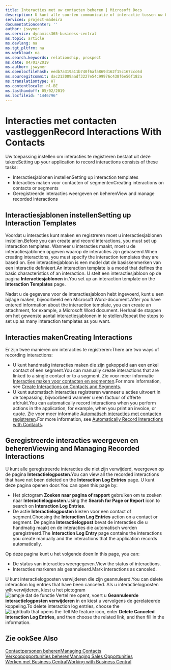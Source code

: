 ```yaml
---
title: Interacties met uw contacten beheren | Microsoft Docs
description: U kunt alle soorten communicatie of interactie tussen uw bedrijf en uw contacten beheren. Bijvoorbeeld brieven, telefoongesprekken, vergaderingen, enzovoort.
services: project-madeira
documentationcenter: ''
author: jswymer
ms.service: dynamics365-business-central
ms.topic: article
ms.devlang: na
ms.tgt_pltfrm: na
ms.workload: na
ms.search.keywords: relationship, prospect
ms.date: 04/01/2019
ms.author: jswymer
ms.openlocfilehash: eedb7a319a11b740f6afa869d162f15c167ccc6d
ms.sourcegitcommit: dac212009aadf3227e54c99976c438f6e56f182a
ms.translationtype: HT
ms.contentlocale: nl-BE
ms.lasthandoff: 05/02/2019
ms.locfileid: "1446796"
---
```

# <a name="record-interactions-with-contacts"></a><span data-ttu-id="516f6-103">Interacties met contacten vastleggen</span><span class="sxs-lookup"><span data-stu-id="516f6-103">Record Interactions With Contacts</span></span>
<span data-ttu-id="516f6-104">Uw toepassing instellen om interacties te registreren bestaat uit deze taken:</span><span class="sxs-lookup"><span data-stu-id="516f6-104">Setting up your application to record interactions consists of these tasks:</span></span>

* <span data-ttu-id="516f6-105">Interactiesjablonen instellen</span><span class="sxs-lookup"><span data-stu-id="516f6-105">Setting up interaction templates</span></span>  
* <span data-ttu-id="516f6-106">Interacties maken voor contacten of segmenten</span><span class="sxs-lookup"><span data-stu-id="516f6-106">Creating interactions on contacts or segments</span></span>  
* <span data-ttu-id="516f6-107">Geregistreerde interacties weergeven en beheren</span><span class="sxs-lookup"><span data-stu-id="516f6-107">View and manage recorded interactions</span></span>  

##  <a name="setting-up-interaction-templates"></a><span data-ttu-id="516f6-108">Interactiesjablonen instellen</span><span class="sxs-lookup"><span data-stu-id="516f6-108">Setting up Interaction Templates</span></span>
<span data-ttu-id="516f6-109">Voordat u interacties kunt maken en registreren moet u interactiesjablonen instellen.</span><span class="sxs-lookup"><span data-stu-id="516f6-109">Before you can create and record interactions, you must set up interaction templates.</span></span> <span data-ttu-id="516f6-110">Wanneer u interacties maakt, moet u de interactiesjablonen opgeven waarop de interacties zijn gebaseerd.</span><span class="sxs-lookup"><span data-stu-id="516f6-110">When creating interactions, you must specify the interaction templates they are based on.</span></span> <span data-ttu-id="516f6-111">Een interactiesjabloon is een model dat de basiskenmerken van een interactie definieert.</span><span class="sxs-lookup"><span data-stu-id="516f6-111">An interaction template is a model that defines the basic characteristics of an interaction.</span></span>
<span data-ttu-id="516f6-112">U stelt een interactiesjabloon op de pagina **Interactiesjablonen** in.</span><span class="sxs-lookup"><span data-stu-id="516f6-112">You set up an interaction template on the **Interaction Templates** page.</span></span>

<span data-ttu-id="516f6-113">Nadat u de gegevens voor de interactiesjabloon hebt ingevoerd, kunt u een bijlage maken, bijvoorbeeld een Microsoft Word-document.</span><span class="sxs-lookup"><span data-stu-id="516f6-113">After you have entered information about the interaction template, you can create an attachment, for example, a Microsoft Word document.</span></span> <span data-ttu-id="516f6-114">Herhaal de stappen om het gewenste aantal interactiesjablonen in te stellen.</span><span class="sxs-lookup"><span data-stu-id="516f6-114">Repeat the steps to set up as many interaction templates as you want.</span></span>  

## <a name="creating-interactions"></a><span data-ttu-id="516f6-115">Interacties maken</span><span class="sxs-lookup"><span data-stu-id="516f6-115">Creating Interactions</span></span>
<span data-ttu-id="516f6-116">Er zijn twee manieren om interacties te registreren:</span><span class="sxs-lookup"><span data-stu-id="516f6-116">There are two ways of recording interactions:</span></span>

* <span data-ttu-id="516f6-117">U kunt handmatig  interacties maken die zijn gekoppeld aan een enkel contact of een segment.</span><span class="sxs-lookup"><span data-stu-id="516f6-117">You can manually create interactions that are linked to a single contact or to a segment.</span></span> <span data-ttu-id="516f6-118">Zie voor meer informatie [Interacties maken voor contacten en segmenten](marketing-how-create-interactions.md).</span><span class="sxs-lookup"><span data-stu-id="516f6-118">For more information, see [Create Interactions on Contacts and Segments](marketing-how-create-interactions.md).</span></span>  
* <span data-ttu-id="516f6-119">U kunt automatisch interacties registreren wanneer u acties uitvoert in de toepassing, bijvoorbeeld wanneer u een factuur of offerte afdrukt.</span><span class="sxs-lookup"><span data-stu-id="516f6-119">You can automatically record interactions when you perform actions in the application, for example, when you print an invoice, or quote.</span></span> <span data-ttu-id="516f6-120">Zie voor meer informatie [Automatisch interacties met contacten registreren](marketing-auto-record-interactions.md).</span><span class="sxs-lookup"><span data-stu-id="516f6-120">For more information, see [Automatically Record Interactions with Contacts](marketing-auto-record-interactions.md).</span></span>

## <a name="viewing-and-managing-recorded-interactions"></a><span data-ttu-id="516f6-121">Geregistreerde interacties weergeven en beheren</span><span class="sxs-lookup"><span data-stu-id="516f6-121">Viewing and Managing Recorded Interactions</span></span>
<span data-ttu-id="516f6-122">U kunt alle geregistreerde interacties die niet zijn verwijderd, weergeven op de pagina **Interactielogposten**.</span><span class="sxs-lookup"><span data-stu-id="516f6-122">You can view all the recorded interactions that have not been deleted on the **Interaction Log Entries** page.</span></span> <span data-ttu-id="516f6-123">U kunt deze pagina openen door:</span><span class="sxs-lookup"><span data-stu-id="516f6-123">You can open this page by:</span></span>

* <span data-ttu-id="516f6-124">Het pictogram **Zoeken naar pagina of rapport** gebruiken om te zoeken naar **Interactielogposten**.</span><span class="sxs-lookup"><span data-stu-id="516f6-124">Using the **Search for Page or Report** icon to search on **Interaction Log Entries**.</span></span>
* <span data-ttu-id="516f6-125">De actie **Interactielogposten** kiezen voor een contact of segment.</span><span class="sxs-lookup"><span data-stu-id="516f6-125">Choosing the **Interaction Log Entries** action on a contact or segment.</span></span>
  <span data-ttu-id="516f6-126">De pagina **Interactielogpost** bevat de interacties die u handmatig maakt en de interacties die automatisch worden geregistreerd.</span><span class="sxs-lookup"><span data-stu-id="516f6-126">The **Interaction Log Entry** page contains the interactions you create manually and the interactions that the application records automatically.</span></span>

<span data-ttu-id="516f6-127">Op deze pagina kunt u het volgende doen:</span><span class="sxs-lookup"><span data-stu-id="516f6-127">In this page, you can:</span></span>

* <span data-ttu-id="516f6-128">De status van interacties weergegeven.</span><span class="sxs-lookup"><span data-stu-id="516f6-128">View the status of interactions.</span></span>
* <span data-ttu-id="516f6-129">Interacties markeren als geannuleerd.</span><span class="sxs-lookup"><span data-stu-id="516f6-129">Mark interactions as canceled.</span></span>

<span data-ttu-id="516f6-130">U kunt interactielogposten verwijderen die zijn geannuleerd.</span><span class="sxs-lookup"><span data-stu-id="516f6-130">You can delete interaction log entries that have been canceled.</span></span> <span data-ttu-id="516f6-131">Als u interactielogposten wilt verwijderen, kiest u het pictogram ![lampje dat de functie Vertel me opent](media/ui-search/search_small.png "Vertel me wat u wilt doen"), voert u **Geannuleerde interactielogposten verwijderen** in en kiest u vervolgens de gerelateerde koppeling.</span><span class="sxs-lookup"><span data-stu-id="516f6-131">To delete interaction log entries, choose the ![Lightbulb that opens the Tell Me feature](media/ui-search/search_small.png "Tell me what you want to do") icon, enter **Delete Canceled Interaction Log Entries**, and then choose the related link, and then fill in the information.</span></span>

## <a name="see-also"></a><span data-ttu-id="516f6-132">Zie ook</span><span class="sxs-lookup"><span data-stu-id="516f6-132">See Also</span></span>
[<span data-ttu-id="516f6-133">Contactpersonen beheren</span><span class="sxs-lookup"><span data-stu-id="516f6-133">Managing Contacts</span></span>](marketing-contacts.md)  
[<span data-ttu-id="516f6-134">Verkoopopportunities beheren</span><span class="sxs-lookup"><span data-stu-id="516f6-134">Managing Sales Opportunities</span></span>](marketing-manage-sales-opportunities.md)  
[<span data-ttu-id="516f6-135">Werken met Business Central</span><span class="sxs-lookup"><span data-stu-id="516f6-135">Working with Business Central</span></span>](ui-work-product.md)  
